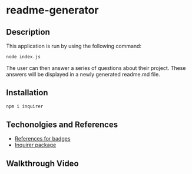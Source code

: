 # readme-generator

## Description
This application is run by using the following command:
```bash
node index.js
```
The user can then answer a series of questions about their project. These answers will be displayed in a newly generated readme.md file.

## Installation 
```bash
npm i inquirer
```

## Techonolgies and References
 - [References for badges](https://gist.github.com/lukas-h/2a5d00690736b4c3a7ba)
 - [Inquirer package](https://www.npmjs.com/package/inquirer)

## Walkthrough Video

##